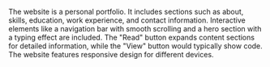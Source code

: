 
The website is a personal portfolio. It includes sections such as about, skills, education, work experience, and contact information. Interactive elements like a navigation bar with smooth scrolling and a hero section with a typing effect are included. The "Read" button expands content sections for detailed information, while the "View" button would typically show code. The website features responsive design for different devices.